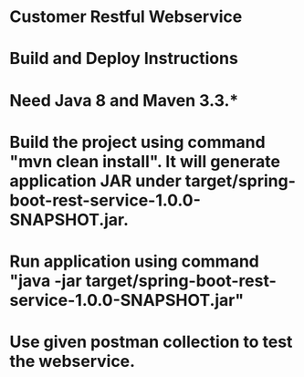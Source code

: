 # Customer Restful Webservice

# Build and Deploy Instructions
# Need Java 8 and Maven 3.3.*
# Build the project using command "mvn clean install". It will generate application JAR under target/spring-boot-rest-service-1.0.0-SNAPSHOT.jar.
# Run application using command "java -jar target/spring-boot-rest-service-1.0.0-SNAPSHOT.jar"
# Use given postman collection to test the webservice.



